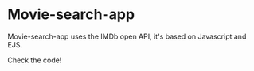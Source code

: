 # Movie-search-app
Movie-search-app uses the IMDb open API, it's based on Javascript and EJS.

Check the code!
